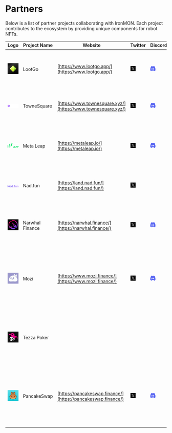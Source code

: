 # Partners

Below is a list of partner projects collaborating with IronMON. Each project contributes to the ecosystem by providing unique components for robot NFTs.

| Logo | Project Name | Website | Twitter | Discord | Description |
|------|--------------|---------|---------|---------|-------------|
| ![LootGo Logo](/img/lootgo-logo.png) | LootGo | [https://www.lootgo.app/](https://www.lootgo.app/) | <a href="https://x.com/lootgo_official"><img src="./img/x-logo.png" width="16" height="16" alt="Twitter Icon"></a> | <a href="https://discord.gg/JPGuznqJf2"><img src="./img/discord-logo.png" width="16" height="16" alt="Discord Icon"></a> | LootGo is a Web3 game where players can enjoy adventures and earn rewards. |
| ![TowneSquare Logo](/img/townsquare-logo.png) | TowneSquare | [https://www.townesquare.xyz/](https://www.townesquare.xyz/) | <a href="https://x.com/TowneSquarexyz"><img src="./img/x-logo.png" width="16" height="16" alt="Twitter Icon"></a> | <a href="https://discord.gg/townesquare"><img src="./img/discord-logo.png" width="16" height="16" alt="Discord Icon"></a> | TowneSquare is a dApp that simplifies onboarding for Web3 users. |
| ![Meta Leap Logo](/img/metaleap-logo.png) | Meta Leap | [https://metaleap.io/](https://metaleap.io/) | <a href="https://x.com/MetaLeap_io"><img src="./img/x-logo.png" width="16" height="16" alt="Twitter Icon"></a> | <a href="https://discord.gg/tNAFtgMy"><img src="./img/discord-logo.png" width="16" height="16" alt="Discord Icon"></a> | Meta Leap is a metaverse platform offering virtual reality experiences and interactions. |
| ![Nad.fun Logo](/img/naddotfun-logo.png) | Nad.fun | [https://land.nad.fun/](https://land.nad.fun/) | <a href="https://x.com/naddotfun"><img src="./img/x-logo.png" width="16" height="16" alt="Twitter Icon"></a> | | Nad.fun is a platform for buying and selling land NFTs in the metaverse. |
| ![Narwhal Finance Logo](/img/narwhal-logo.png) | Narwhal Finance | [https://narwhal.finance/](https://narwhal.finance/) | <a href="https://x.com/Narwhal_Finance"><img src="./img/x-logo.png" width="16" height="16" alt="Twitter Icon"></a> | <a href="https://discord.com/invite/bzTQuxr3ME"><img src="./img/discord-logo.png" width="16" height="16" alt="Discord Icon"></a> | Narwhal Finance is a decentralized exchange and liquidity protocol on the blockchain. |
| ![Mozi Logo](/img/mozi-logo.png) | Mozi | [https://www.mozi.finance/](https://www.mozi.finance/) | <a href="https://x.com/mozifinance"><img src="./img/x-logo.png" width="16" height="16" alt="Twitter Icon"></a> | <a href="https://discord.gg/mozifinance"><img src="./img/discord-logo.png" width="16" height="16" alt="Discord Icon"></a> | Mozi Finance is a decentralized yield farming and staking platform where users can earn passive income from crypto assets. |
| ![Tezza Poker Logo](/img/tezzapoker-logo.png) | Tezza Poker | | | | Tezza Poker is a poker game dApp on the Monad testnet, allowing users to play and interact with the community. |
| ![PancakeSwap Logo](/img/pancake-logo.png) | PancakeSwap | [https://pancakeswap.finance/](https://pancakeswap.finance/) | <a href="https://x.com/PancakeSwap"><img src="./img/x-logo.png" width="16" height="16" alt="Twitter Icon"></a> | <a href="https://discord.gg/pancakeswap"><img src="./img/discord-logo.png" width="16" height="16" alt="Discord Icon"></a> | PancakeSwap is a decentralized exchange on the BNB Chain, offering swap, staking, and yield farming services. |